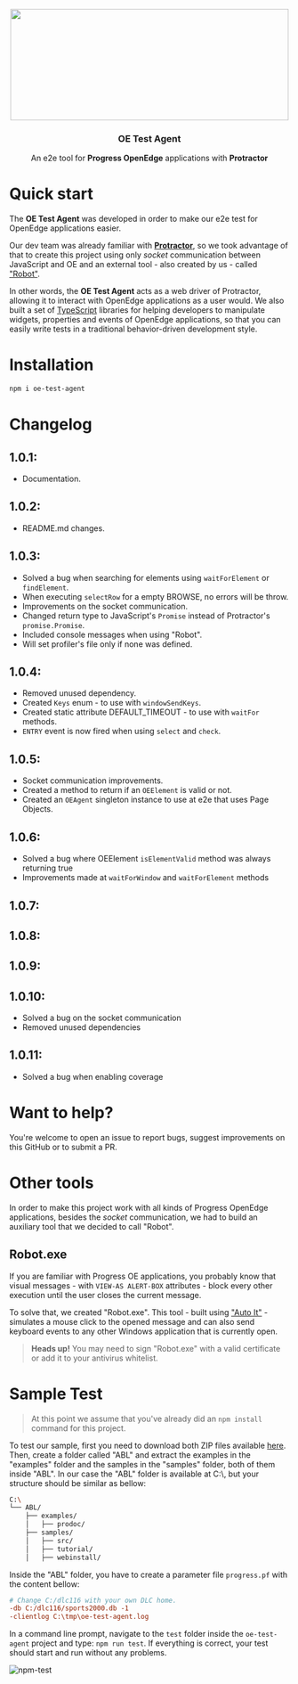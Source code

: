 <p align="center">
  <img src="https://raw.githubusercontent.com/totvs/oe-test-agent/master/resources/oe_test_agent_logo.png" width="500" height="200">
</p>

<h3 align="center">OE Test Agent</h3>

<p align="center">
  An e2e tool for <strong>Progress OpenEdge</strong> applications with <strong>Protractor</strong>
</p>

# Quick start

The **OE Test Agent** was developed in order to make our e2e test for OpenEdge applications easier.

Our dev team was already familiar with [**Protractor**](https://www.protractortest.org), so we took advantage of that to create this project using only *socket* communication between JavaScript and OE and an external tool - also created by us - called ["Robot"](#robotexe).

In other words, the **OE Test Agent** acts as a web driver of Protractor, allowing it to interact with OpenEdge applications as a user would. We also built a set of [TypeScript](https://www.typescriptlang.org) libraries for helping developers to manipulate widgets, properties and events of OpenEdge applications, so that you can easily write tests in a traditional behavior-driven development style.

# Installation

```bash
npm i oe-test-agent
```

# Changelog

## **1.0.1**:
  - Documentation.

## **1.0.2**:
  - README.md changes.

## **1.0.3**:
  - Solved a bug when searching for elements using ```waitForElement``` or ```findElement```.
  - When executing ```selectRow``` for a empty BROWSE, no errors will be throw.
  - Improvements on the socket communication.
  - Changed return type to JavaScript's ```Promise``` instead of Protractor's ```promise.Promise```.
  - Included console messages when using "Robot".
  - Will set profiler's file only if none was defined.

## **1.0.4**:
  - Removed unused dependency.
  - Created ```Keys``` enum - to use with ```windowSendKeys```.
  - Created static attribute DEFAULT_TIMEOUT - to use with ```waitFor``` methods.
  - ```ENTRY``` event is now fired when using ```select``` and ```check```.

## **1.0.5**:

  - Socket communication improvements.
  - Created a method to return if an ```OEElement``` is valid or not.
  - Created an ```OEAgent``` singleton instance to use at e2e that uses Page Objects.

## **1.0.6**:
  - Solved a bug where OEElement ```isElementValid``` method was always returning true
  - Improvements made at ```waitForWindow``` and ```waitForElement``` methods

## **1.0.7**:
## **1.0.8**:
## **1.0.9**:
## **1.0.10**:
  - Solved a bug on the socket communication
  - Removed unused dependencies

## **1.0.11**:
  - Solved a bug when enabling coverage

# Want to help?

You're welcome to open an issue to report bugs, suggest improvements on this GitHub or to submit a PR.


# Other tools

In order to make this project work with all kinds of Progress OpenEdge applications, besides the *socket* communication, we had to build an auxiliary tool that we decided to call "Robot".

## Robot.exe

If you are familiar with Progress OE applications, you probably know that visual messages - with ```VIEW-AS ALERT-BOX``` attributes - block every other execution until the user closes the current message.

To solve that, we created "Robot.exe". This tool - built using ["Auto It"](https://www.autoitscript.com) - simulates a mouse click to the opened message and can also send keyboard events to any other Windows application that is currently open.

> **Heads up!** You may need to sign "Robot.exe" with a valid certificate or add it to your antivirus whitelist.


# Sample Test

> At this point we assume that you've already did an ```npm install``` command for this project.

To test our sample, first you need to download both ZIP files available [here](https://community.progress.com/community_groups/openedge_general/w/openedgegeneral/1162.download-11-0-documentation-example-procedure-and-sample-files). Then, create a folder called "ABL" and extract the examples in the "examples" folder and the samples in the "samples" folder, both of them inside "ABL". In our case the "ABL" folder is available at C:\\, but your structure should be similar as bellow:

```bash
C:\
└── ABL/
    ├── examples/
    │   ├── prodoc/
    ├── samples/
    │   ├── src/
    │   ├── tutorial/
    │   ├── webinstall/
```

Inside the "ABL" folder, you have to create a parameter file ```progress.pf``` with the content bellow:

```ini
# Change C:/dlc116 with your own DLC home.
-db C:/dlc116/sports2000.db -1
-clientlog C:\tmp\oe-test-agent.log
```

In a command line prompt, navigate to the ```test``` folder inside the ```oe-test-agent``` project and type: ```npm run test```. If everything is correct, your test should start and run without any problems.

![npm-test](https://raw.githubusercontent.com/totvs/oe-test-agent/master/resources/npm-test.gif "npm test")
